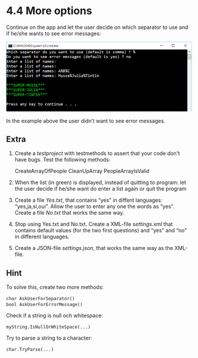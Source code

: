 ﻿# 4.4 More options

Continue on the app and let the user decide on which separator to use and if he/she wants to see error messages:

![49](Images/49.png)
 
In the example above the user didn’t want to see error messages.


## Extra

1. Create a *testproject* with testmethods to assert that your code don't have bugs. Test the following methods:

    CreateArrayOfPeople
    CleanUpArray
    PeopleArrayIsValid

2. When the list (in green) is displayed, instead of quitting to program: let the user decide if he/she want do enter a list again or quit the program

3. Create a file *Yes.txt*, that contains “yes” in diffent languages: “yes,ja,si,oui”. Allow the user to enter any one the words as “yes”. Create a file *No.txt* that works the same way.

4. Stop using Yes.txt and No.txt. Create a XML-file *settings.xml* that contains default values (for the two first questions) and “yes” and “no” in different languages.

5. Create a JSON-file *settings.json*, that works the same way as the XML-file.

## Hint

To solve this, create two more methods:

	char AskUserForSeparator()
	bool AskUserForErrorMessage()

Check if a string is null och whitespace:

    myString.IsNullOrWhiteSpace(...)


Try to parse a string to a character:

    char.TryParse(...)
